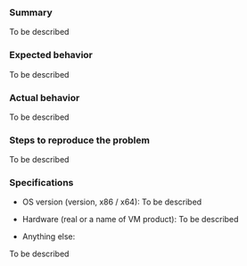 ### Summary

To be described

### Expected behavior 

To be described

### Actual behavior

To be described

### Steps to reproduce the problem

To be described

### Specifications 
- OS version (version, x86 / x64): To be described

- Hardware (real or a name of VM product): To be described

- Anything else:

To be described

